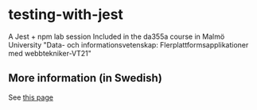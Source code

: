 # testing-with-jest
A Jest + npm lab session
Included in the da355a course in Malmö University
"Data- och informationsvetenskap: Flerplattformsapplikationer med webbtekniker-VT21"


## More information (in Swedish)
See [this page](http://mah-dv.github.io/courses/da344a-da355a/exercises/ex11.html)

